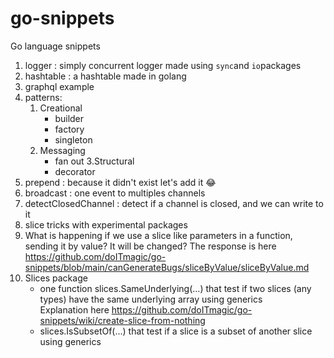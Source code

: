 # go-snippets

Go language snippets

1. logger : simply concurrent logger made using `sync`and `io`packages
2. hashtable : a hashtable made in golang
3. graphql example
4. patterns:
    1. Creational
          - builder
          - factory
          - singleton
    2. Messaging
          - fan out
    3.Structural
          - decorator
5. prepend : because it didn't exist let's add it :joy:
6. broadcast : one event to multiples channels
7. detectClosedChannel : detect if a channel is closed, and we can write to it
8. slice tricks with experimental packages
9. What is happening if we use a slice like parameters in a function, sending it by value? It will be changed? The response is here https://github.com/doITmagic/go-snippets/blob/main/canGenerateBugs/sliceByValue/sliceByValue.md
10. Slices package 
    - one function slices.SameUnderlying(...) that test if two slices (any types) have the same underlying array using generics <br/>
        Explanation here https://github.com/doITmagic/go-snippets/wiki/create-slice-from-nothing
    - slices.IsSubsetOf(...) that test if a slice is a subset of another slice using generics